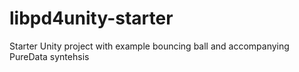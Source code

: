 # libpd4unity-starter
Starter Unity project with example bouncing ball and accompanying PureData syntehsis
